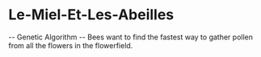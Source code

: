 # Le-Miel-Et-Les-Abeilles
-- Genetic Algorithm --
Bees want to find the fastest way to gather pollen 
from all the flowers in the flowerfield.